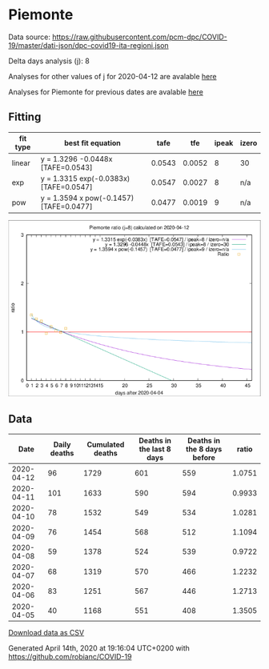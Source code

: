 # Piemonte

Data source: https://raw.githubusercontent.com/pcm-dpc/COVID-19/master/dati-json/dpc-covid19-ita-regioni.json

Delta days analysis (j): 8

Analyses for other values of j for 2020-04-12 are avalable [here](../2020-04-12/README.md)

Analyses for Piemonte for previous dates are avalable [here](../README.md)

## Fitting 
|fit type|best fit equation|tafe|tfe|ipeak|izero|
|-------|-----|--------|------|---|---|
|linear|y = 1.3296 -0.0448x  [TAFE=0.0543]|0.0543|0.0052|8|30|
|exp|y = 1.3315 exp(-0.0383x)  [TAFE=0.0547]|0.0547|0.0027|8|n/a|
|pow|y = 1.3594 x pow(-0.1457)  [TAFE=0.0477]|0.0477|0.0019|9|n/a|

![Plot](COVID-19_piemonte_j8_2020-04-12.png)

## Data
|Date|Daily deaths|Cumulated deaths|Deaths in the last 8 days|Deaths in the 8 days before|ratio|
|----|----------|-----------|-------|--------------------|-----|
|2020-04-12|96|1729|601|559|1.0751|
|2020-04-11|101|1633|590|594|0.9933|
|2020-04-10|78|1532|549|534|1.0281|
|2020-04-09|76|1454|568|512|1.1094|
|2020-04-08|59|1378|524|539|0.9722|
|2020-04-07|68|1319|570|466|1.2232|
|2020-04-06|83|1251|567|446|1.2713|
|2020-04-05|40|1168|551|408|1.3505|

[Download data as CSV](COVID-19_piemonte_j8_2020-04-12.csv)

Generated April 14th, 2020 at 19:16:04 UTC+0200 with https://github.com/robianc/COVID-19
